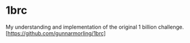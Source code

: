 # 1brc
My understanding and implementation of the original 1 billion challenge. [https://github.com/gunnarmorling/1brc]

